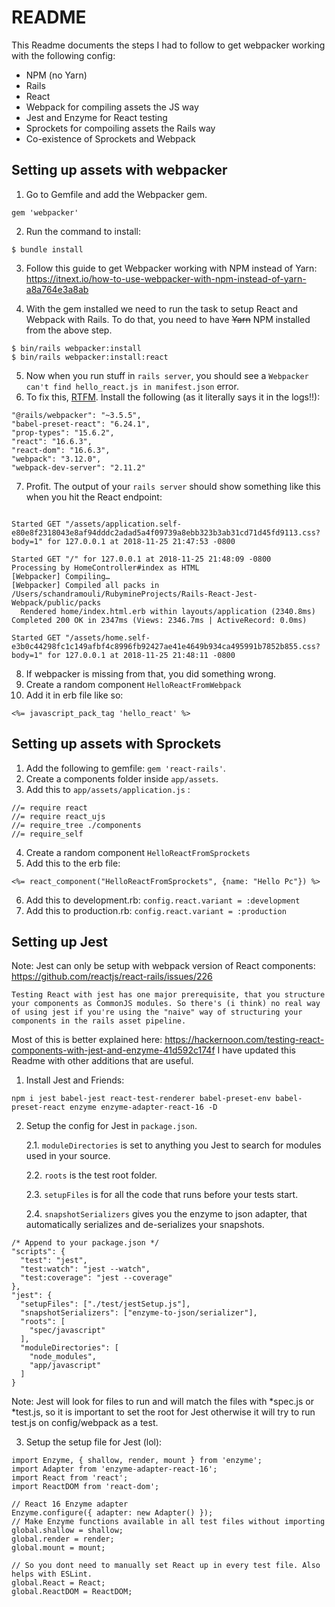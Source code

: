 # README
This Readme documents the steps I had to follow to get webpacker working with the following config:
* NPM (no Yarn)
* Rails
* React
* Webpack for compiling assets the JS way
* Jest and Enzyme for React testing
* Sprockets for compoiling assets the Rails way
* Co-existence of Sprockets and Webpack


## Setting up assets with webpacker
1. Go to Gemfile and add the Webpacker gem.
```
gem 'webpacker'
```
2. Run the command to install:
```
$ bundle install
```

3. Follow this guide to get Webpacker working with NPM instead of Yarn: https://itnext.io/how-to-use-webpacker-with-npm-instead-of-yarn-a8a764e3a8ab

4. With the gem installed we need to run the task to setup React and Webpack with Rails. To do that, you need to have ~~Yarn~~ NPM installed from the above step.
```
$ bin/rails webpacker:install
$ bin/rails webpacker:install:react
```

5. Now when you run stuff in `rails server`, you should see a `Webpacker can't find hello_react.js in manifest.json` error.
6. To fix this, [RTFM](https://github.com/rails/webpacker/blob/master/docs/troubleshooting.md#cant-find-hello_reactjs-in-manifestjson). Install the following (as it literally says it in the logs!!):
```
"@rails/webpacker": "~3.5.5",
"babel-preset-react": "6.24.1",
"prop-types": "15.6.2",
"react": "16.6.3",
"react-dom": "16.6.3",
"webpack": "3.12.0",
"webpack-dev-server": "2.11.2"
```
7. Profit. The output of your `rails server` should show something like this when you hit the React endpoint:
```

Started GET "/assets/application.self-e80e8f2318043e8af94dddc2adad5a4f09739a8ebb323b3ab31cd71d45fd9113.css?body=1" for 127.0.0.1 at 2018-11-25 21:47:53 -0800

Started GET "/" for 127.0.0.1 at 2018-11-25 21:48:09 -0800
Processing by HomeController#index as HTML
[Webpacker] Compiling…
[Webpacker] Compiled all packs in /Users/schandramouli/RubymineProjects/Rails-React-Jest-Webpack/public/packs
  Rendered home/index.html.erb within layouts/application (2340.8ms)
Completed 200 OK in 2347ms (Views: 2346.7ms | ActiveRecord: 0.0ms)

Started GET "/assets/home.self-e3b0c44298fc1c149afbf4c8996fb92427ae41e4649b934ca495991b7852b855.css?body=1" for 127.0.0.1 at 2018-11-25 21:48:11 -0800
```
8. If webpacker is missing from that, you did something wrong.
9. Create a random component `HelloReactFromWebpack`
10. Add it in erb file like so:
```
<%= javascript_pack_tag 'hello_react' %>
```


## Setting up assets with Sprockets
1. Add the following to gemfile: `gem 'react-rails'`.
2. Create a components folder inside `app/assets`.
3. Add this to `app/assets/application.js` :
```
//= require react
//= require react_ujs
//= require_tree ./components
//= require_self
```
4. Create a random component `HelloReactFromSprockets`
5. Add this to the erb file:
```
<%= react_component("HelloReactFromSprockets", {name: "Hello Pc"}) %>
```
6. Add this to development.rb: `config.react.variant = :development`
7. Add this to production.rb: `config.react.variant = :production`


## Setting up Jest
Note: Jest can only be setup with webpack version of React components: https://github.com/reactjs/react-rails/issues/226
```
Testing React with jest has one major prerequisite, that you structure your components as CommonJS modules. So there's (i think) no real way of using jest if you're using the "naive" way of structuring your components in the rails asset pipeline.
```

Most of this is better explained here: https://hackernoon.com/testing-react-components-with-jest-and-enzyme-41d592c174f
I have updated this Readme with other additions that are useful.

1. Install Jest and Friends:
```
npm i jest babel-jest react-test-renderer babel-preset-env babel-preset-react enzyme enzyme-adapter-react-16 -D
```
2. Setup the config for Jest in `package.json`.

    2.1. `moduleDirectories` is set to anything you Jest to search for modules used in your source.

    2.2. `roots` is the test root folder.

    2.3. `setupFiles` is for all the code that runs before your tests start.

    2.4. `snapshotSerializers` gives you the enzyme to json adapter, that automatically serializes and de-serializes your snapshots.
```
/* Append to your package.json */
"scripts": {
  "test": "jest",
  "test:watch": "jest --watch",
  "test:coverage": "jest --coverage"
},
"jest": {
  "setupFiles": ["./test/jestSetup.js"],
  "snapshotSerializers": ["enzyme-to-json/serializer"],
  "roots": [
    "spec/javascript"
  ],
  "moduleDirectories": [
    "node_modules",
    "app/javascript"
  ]
}
```
Note: Jest will look for files to run and will match the files with *spec.js or *test.js, so it is important to set the root for Jest otherwise it will try to run test.js on config/webpack as a test.

3. Setup the setup file for Jest (lol):
```
import Enzyme, { shallow, render, mount } from 'enzyme';
import Adapter from 'enzyme-adapter-react-16';
import React from 'react';
import ReactDOM from 'react-dom';

// React 16 Enzyme adapter
Enzyme.configure({ adapter: new Adapter() });
// Make Enzyme functions available in all test files without importing
global.shallow = shallow;
global.render = render;
global.mount = mount;

// So you dont need to manually set React up in every test file. Also helps with ESLint.
global.React = React;
global.ReactDOM = ReactDOM;
```